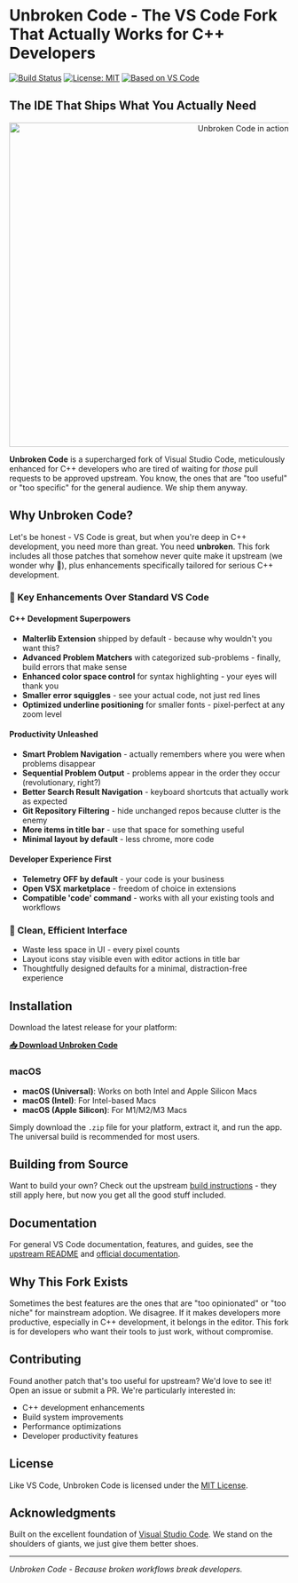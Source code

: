 # Unbroken Code - The VS Code Fork That Actually Works for C++ Developers

[![Build Status](https://img.shields.io/badge/build-passing-brightgreen)](https://github.com/Unbroken/UnbrokenCode)
[![License: MIT](https://img.shields.io/badge/License-MIT-yellow.svg)](LICENSE.txt)
[![Based on VS Code](https://img.shields.io/badge/Based%20on-VS%20Code-blue)](https://github.com/microsoft/vscode)

## The IDE That Ships What You Actually Need

<p align="center">
  <img width="828" height="584" alt="Unbroken Code in action" src="https://github.com/user-attachments/assets/7598487a-04d4-4c97-9cf6-e9195ca337fa">
</p>

**Unbroken Code** is a supercharged fork of Visual Studio Code, meticulously enhanced for C++ developers who are tired of waiting for *those* pull requests to be approved upstream. You know, the ones that are "too useful" or "too specific" for the general audience. We ship them anyway.

## Why Unbroken Code?

Let's be honest - VS Code is great, but when you're deep in C++ development, you need more than great. You need **unbroken**. This fork includes all those patches that somehow never quite make it upstream (we wonder why 🤔), plus enhancements specifically tailored for serious C++ development.

### 🚀 Key Enhancements Over Standard VS Code

#### **C++ Development Superpowers**
- **Malterlib Extension** shipped by default - because why wouldn't you want this?
- **Advanced Problem Matchers** with categorized sub-problems - finally, build errors that make sense
- **Enhanced color space control** for syntax highlighting - your eyes will thank you
- **Smaller error squiggles** - see your actual code, not just red lines
- **Optimized underline positioning** for smaller fonts - pixel-perfect at any zoom level

#### **Productivity Unleashed**
- **Smart Problem Navigation** - actually remembers where you were when problems disappear
- **Sequential Problem Output** - problems appear in the order they occur (revolutionary, right?)
- **Better Search Result Navigation** - keyboard shortcuts that actually work as expected
- **Git Repository Filtering** - hide unchanged repos because clutter is the enemy
- **More items in title bar** - use that space for something useful
- **Minimal layout by default** - less chrome, more code

#### **Developer Experience First**
- **Telemetry OFF by default** - your code is your business
- **Open VSX marketplace** - freedom of choice in extensions
- **Compatible 'code' command** - works with all your existing tools and workflows

### 🎨 Clean, Efficient Interface
- Waste less space in UI - every pixel counts
- Layout icons stay visible even with editor actions in title bar
- Thoughtfully designed defaults for a minimal, distraction-free experience

## Installation

Download the latest release for your platform:

**[📥 Download Unbroken Code](https://github.com/Unbroken/UnbrokenCode/releases/latest)**

### macOS
- **macOS (Universal)**: Works on both Intel and Apple Silicon Macs
- **macOS (Intel)**: For Intel-based Macs
- **macOS (Apple Silicon)**: For M1/M2/M3 Macs

Simply download the `.zip` file for your platform, extract it, and run the app. The universal build is recommended for most users.

## Building from Source

Want to build your own? Check out the upstream [build instructions](https://github.com/microsoft/vscode/wiki/How-to-Contribute) - they still apply here, but now you get all the good stuff included.

## Documentation

For general VS Code documentation, features, and guides, see the [upstream README](https://github.com/microsoft/vscode/blob/main/README.md) and [official documentation](https://code.visualstudio.com/docs).

## Why This Fork Exists

Sometimes the best features are the ones that are "too opinionated" or "too niche" for mainstream adoption. We disagree. If it makes developers more productive, especially in C++ development, it belongs in the editor. This fork is for developers who want their tools to just work, without compromise.

## Contributing

Found another patch that's too useful for upstream? We'd love to see it! Open an issue or submit a PR. We're particularly interested in:
- C++ development enhancements
- Build system improvements
- Performance optimizations
- Developer productivity features

## License

Like VS Code, Unbroken Code is licensed under the [MIT License](LICENSE.txt).

## Acknowledgments

Built on the excellent foundation of [Visual Studio Code](https://github.com/microsoft/vscode). We stand on the shoulders of giants, we just give them better shoes.

---

*Unbroken Code - Because broken workflows break developers.*
